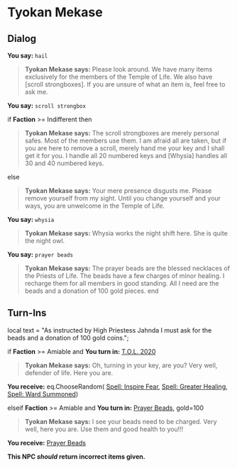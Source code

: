 # Tyokan Mekase
## Dialog

**You say:** `hail`



>**Tyokan Mekase says:** Please look around. We have many items exclusively for the members of the Temple of Life. We also have [scroll strongboxes]. If you are unsure of what an item is, feel free to ask me.

**You say:** `scroll strongbox`



if **Faction** >= Indifferent then



>**Tyokan Mekase says:** The scroll strongboxes are merely personal safes. Most of the members use them. I am afraid all are taken, but if you are here to remove a scroll, merely hand me your key and I shall get it for you. I handle all 20 numbered keys and [Whysia] handles all 30 and 40 numbered keys.


else



>**Tyokan Mekase says:** Your mere presence disgusts me. Please remove yourself from my sight. Until you change yourself and your ways, you are unwelcome in the Temple of Life.



**You say:** `whysia`



>**Tyokan Mekase says:** Whysia works the night shift here.  She is quite the night owl.

**You say:** `prayer beads`



>**Tyokan Mekase says:** The prayer beads are the blessed necklaces of the Priests of Life.  The beads have a few charges of minor healing.  I recharge them for all members in  good standing.  All I need are the beads and a donation of 100 gold pieces.
end

## Turn-Ins



local text = "As instructed by High Priestess Jahnda I must ask for the beads and a donation of 100 gold coins.";


if **Faction** >= Amiable and  **You turn in:** [T.O.L. 2020](/item/13306)


>**Tyokan Mekase says:** Oh, turning in your key, are you? Very well, defender of life. Here you are.


 **You receive:** eq.ChooseRandom( [Spell: Inspire Fear](/item/15126), [Spell: Greater Healing](/item/15015), [Spell: Ward Summoned](/item/15248)) 

elseif **Faction** >= Amiable and  **You turn in:** [Prayer Beads](/item/13296), gold=100


>**Tyokan Mekase says:** I see your beads need to be charged. Very well, here you are. Use them and good health to you!!!


 **You receive:**  [Prayer Beads](/item/13296) 

**This NPC *should* return incorrect items given.**

